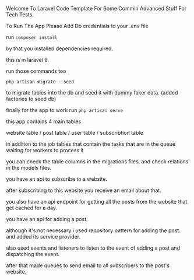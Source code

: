 Welcome To Laravel Code Template For Some Commin Advanced Stuff For Tech Tests.

To Run The App Please Add Db credentials to your .env file

 
run ``composer install``

by that you installed dependencies required.

this is in laravel 9.

run those commands too

``php artisan migrate --seed``

to migrate tables into the db and seed it with dummy faker data. (added factories to seed db)

finally for the app to work run ``php artisan serve`` 


this app contains 4 main tables 

website table / post table / user table / subscribtion table

in addition to the job tables that contain the tasks that are in the queue waiting for workers to process it

you can check the table columns in the migrations files, and check relations in the models files.

you have an api to subscribe to a website.

after subscribing to this website you receive an email about that.

you also have an api endpoint for getting all the posts from the website that get cached for a day. 

you have an api for adding a post.

although it's not necessary i used repository pattern for adding the post. and added its service provider.

also used events and listeners to listen to the event of adding a post and dispatching the event.

after that made queues to send email to all subscribers to the post's website.





